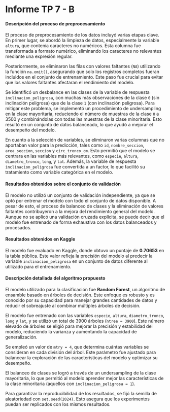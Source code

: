 # Informe TP 7 - B

#### Descripción del proceso de preprocesamiento

El proceso de preprocesamiento de los datos incluyó varias etapas clave. En primer lugar, se abordó la limpieza de datos, especialmente la variable `altura`, que contenía caracteres no numéricos. Esta columna fue transformada a formato numérico, eliminando los caracteres no relevantes mediante una expresión regular.

Posteriormente, se eliminaron las filas con valores faltantes (`NA`) utilizando la función `na.omit()`, asegurando que solo los registros completos fueran incluidos en el conjunto de entrenamiento. Este paso fue crucial para evitar que los valores faltantes afectaran el rendimiento del modelo.

Se identificó un desbalance en las clases de la variable de respuesta `inclinacion_peligrosa`, con muchas más observaciones de la clase `0` (sin inclinación peligrosa) que de la clase `1` (con inclinación peligrosa). Para mitigar este problema, se implementó un procedimiento de undersampling en la clase mayoritaria, reduciendo el número de muestras de la clase `0` a 3500 y combinándolas con todas las muestras de la clase minoritaria. Esto resultó en un conjunto de datos balanceado, lo que ayudó a mejorar el desempeño del modelo.

En cuanto a la selección de variables, se eliminaron varias columnas que no aportaban valor para la predicción, tales como `id`, `nombre_seccion`, `area_seccion`, `seccion` y `circ_tronco_cm`. Esto permitió que el modelo se centrara en las variables más relevantes, como `especie`, `altura`, `diametro_tronco`, `long`, y `lat`. Además, la variable de respuesta `inclinacion_peligrosa` fue convertida a un factor, lo que facilitó su tratamiento como variable categórica en el modelo.

#### Resultados obtenidos sobre el conjunto de validación

El modelo no utilizó un conjunto de validación independiente, ya que se optó por entrenar el modelo con todo el conjunto de datos disponible. A pesar de esto, el proceso de balanceo de clases y la eliminación de valores faltantes contribuyeron a la mejora del rendimiento general del modelo. Aunque no se aplicó una validación cruzada explícita, se puede decir que el modelo fue entrenado de forma exhaustiva con los datos balanceados y procesados.

#### Resultados obtenidos en Kaggle

El modelo fue evaluado en Kaggle, donde obtuvo un puntaje de **0.70653** en la tabla pública. Este valor refleja la precisión del modelo al predecir la variable `inclinacion_peligrosa` en un conjunto de datos diferente al utilizado para el entrenamiento.

#### Descripción detallada del algoritmo propuesto

El modelo utilizado para la clasificación fue **Random Forest**, un algoritmo de ensamble basado en árboles de decisión. Este enfoque es robusto y es conocido por su capacidad para manejar grandes cantidades de datos y reducir el sobreajuste al combinar múltiples árboles de decisión.

El modelo fue entrenado con las variables `especie`, `altura`, `diametro_tronco`, `long` y `lat`, y se utilizó un total de 3900 árboles (`ntree = 3900`). Este número elevado de árboles se eligió para mejorar la precisión y estabilidad del modelo, reduciendo la varianza y aumentando la capacidad de generalización.

Se empleó un valor de `mtry = 4`, que determina cuántas variables se consideran en cada división del árbol. Este parámetro fue ajustado para balancear la exploración de las características del modelo y optimizar su desempeño.

El balanceo de clases se logró a través de un undersampling de la clase mayoritaria, lo que permitió al modelo aprender mejor las características de la clase minoritaria (aquellos con `inclinacion_peligrosa = 1`).

Para garantizar la reproducibilidad de los resultados, se fijó la semilla de aleatoriedad con `set.seed(2024)`. Esto asegura que los experimentos puedan ser replicados con los mismos resultados.
